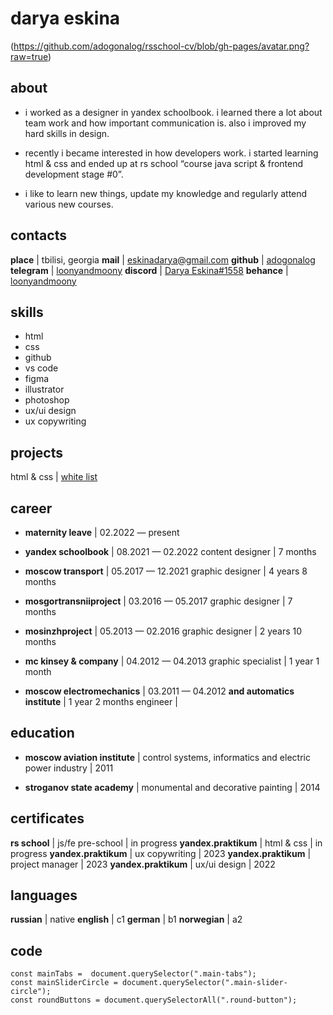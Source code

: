 # darya eskina
(https://github.com/adogonalog/rsschool-cv/blob/gh-pages/avatar.png?raw=true)


## about
- i worked as a designer in yandex schoolbook. i learned there a lot about team work and how important communication is. also i improved my hard skills in design. 

- recently i became interested in how developers work. i started learning html & css and ended up at rs school “course java script & frontend development stage #0”.

- i like to learn new things, update my knowledge and regularly attend various new courses.


## contacts
**place**     |  tbilisi, georgia
**mail**      |  eskinadarya@gmail.com
**github**    |  [adogonalog](https://github.com/adogonalog/)
**telegram**  |  [loonyandmoony](https://t.me/loonyandmoony)
**discord**   |  [Darya Eskina#1558](https://discordapp.com/users/1120424814289621073)
**behance**   |  [loonyandmoony](https://www.behance.net/loonyandmoony)


## skills 
- html 
- css
- github
- vs code
- figma
- illustrator
- photoshop
- ux/ui design
- ux copywriting


## projects
html & css  |  [white list](https://github.com/adogonalog/s-chistogo-lista)


## career
- **maternity leave**                 |  02.2022 — present

- **yandex schoolbook**               |  08.2021 — 02.2022
  content designer                    |  7 months
  
- **moscow transport**                |  05.2017 — 12.2021
  graphic designer                    |  4 years 8 months
  
- **mosgortransniiproject**           |  03.2016 — 05.2017
  graphic designer                    |  7 months
  
- **mosinzhproject**                  |  05.2013 — 02.2016
  graphic designer                    |  2 years 10 months
  
- **mc kinsey & company**             |  04.2012 — 04.2013
  graphic specialist                  |  1 year 1 month
  
- **moscow electromechanics**         |  03.2011 — 04.2012
  **and automatics institute**        |  1 year 2 months
  engineer                            | 


## education
- **moscow aviation institute** | control systems, informatics and electric power industry  | 2011

- **stroganov state academy**  |  monumental and decorative painting  |  2014


## certificates 
**rs school**         |  js/fe pre-school  |  in progress
**yandex.praktikum**  |  html & css        |  in progress
**yandex.praktikum**  |  ux copywriting    |  2023
**yandex.praktikum**  |  project manager   |  2023
**yandex.praktikum**  |  ux/ui design      |  2022


## languages
**russian**   |  native
**english**   |  c1
**german**    |  b1
**norwegian** |  a2


## code
```
const mainTabs =  document.querySelector(".main-tabs");
const mainSliderCircle = document.querySelector(".main-slider-circle");
const roundButtons = document.querySelectorAll(".round-button");
```
